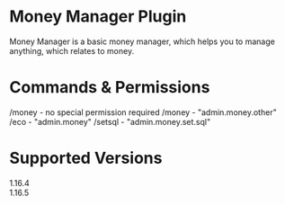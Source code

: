 ﻿# Money Manager Plugin

Money Manager is a basic money manager, which helps you to manage anything, which relates to money.

# Commands & Permissions

/money - no special permission required
/money <User> - "admin.money.other"
/eco - "admin.money"
/setsql - "admin.money.set.sql"

# Supported Versions
1.16.4  
1.16.5
